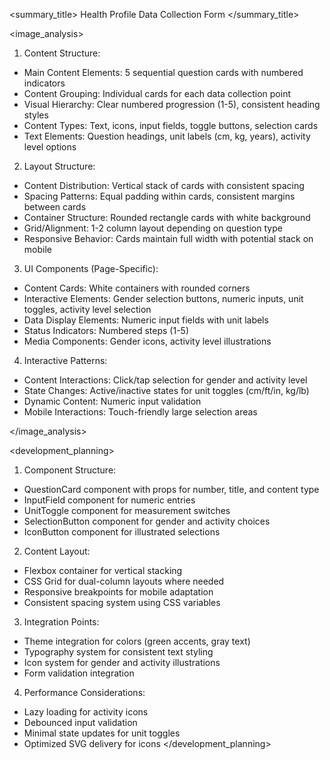 <summary_title>
Health Profile Data Collection Form
</summary_title>

<image_analysis>
1. Content Structure:
- Main Content Elements: 5 sequential question cards with numbered indicators
- Content Grouping: Individual cards for each data collection point
- Visual Hierarchy: Clear numbered progression (1-5), consistent heading styles
- Content Types: Text, icons, input fields, toggle buttons, selection cards
- Text Elements: Question headings, unit labels (cm, kg, years), activity level options

2. Layout Structure:
- Content Distribution: Vertical stack of cards with consistent spacing
- Spacing Patterns: Equal padding within cards, consistent margins between cards
- Container Structure: Rounded rectangle cards with white background
- Grid/Alignment: 1-2 column layout depending on question type
- Responsive Behavior: Cards maintain full width with potential stack on mobile

3. UI Components (Page-Specific):
- Content Cards: White containers with rounded corners
- Interactive Elements: Gender selection buttons, numeric inputs, unit toggles, activity level selection
- Data Display Elements: Numeric input fields with unit labels
- Status Indicators: Numbered steps (1-5)
- Media Components: Gender icons, activity level illustrations

4. Interactive Patterns:
- Content Interactions: Click/tap selection for gender and activity level
- State Changes: Active/inactive states for unit toggles (cm/ft/in, kg/lb)
- Dynamic Content: Numeric input validation
- Mobile Interactions: Touch-friendly large selection areas

</image_analysis>

<development_planning>
1. Component Structure:
- QuestionCard component with props for number, title, and content type
- InputField component for numeric entries
- UnitToggle component for measurement switches
- SelectionButton component for gender and activity choices
- IconButton component for illustrated selections

2. Content Layout:
- Flexbox container for vertical stacking
- CSS Grid for dual-column layouts where needed
- Responsive breakpoints for mobile adaptation
- Consistent spacing system using CSS variables

3. Integration Points:
- Theme integration for colors (green accents, gray text)
- Typography system for consistent text styling
- Icon system for gender and activity illustrations
- Form validation integration

4. Performance Considerations:
- Lazy loading for activity icons
- Debounced input validation
- Minimal state updates for unit toggles
- Optimized SVG delivery for icons
</development_planning>